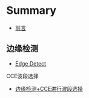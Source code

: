 # Summary
* [前言](README.md)

## 边缘检测
* [Edge Detect](Edge-detect.md)

CCE波段选择

- [边缘检测+CCE进行波段选择](CCE_Band_Selection.md)